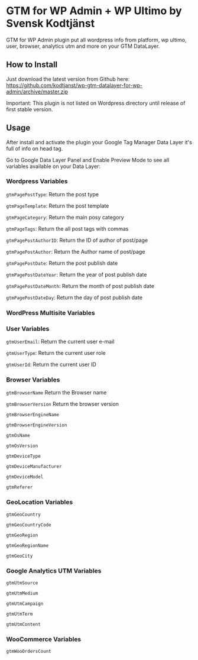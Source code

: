 # GTM for WP Admin + WP Ultimo by Svensk Kodtjänst

GTM for WP Admin plugin put all wordpress info from platform, wp ultimo,
user, browser, analytics utm and more on your GTM DataLayer.

## How to Install

Just download the latest version from Github here: https://github.com/kodtjanst/wp-gtm-datalayer-for-wp-admin/archive/master.zip

Important: This plugin is not listed on Wordpress directory until release of first stable version.

## Usage

After install and activate the plugin your Google Tag Manager Data Layer it's full of info on head tag.

Go to Google Data Layer Panel and Enable Preview Mode to see all variables available on your Data Layer:

### Wordpress Variables

`gtmPagePostType`:
Return the post type

`gtmPageTemplate`:
Return the post template

`gtmPageCategory`:
Return the main posy category

`gtmPageTags`:
Return the all post tags with commas

`gtmPagePostAuthorID`:
Return the ID of author of post/page

`gtmPagePostAuthor`:
Return the Author name of post/page

`gtmPagePostDate`:
Return the post publish date

`gtmPagePostDateYear`:
Return the year of post publish date

`gtmPagePostDateMonth`:
Return the month of post publish date

`gtmPagePostDateDay`:
Return the day of post publish date

### WordPress Multisite Variables


### User Variables

`gtmUserEmail`:
Return the current user e-mail

`gtmUserType`:
Return the current user role

`gtmUserId`:
Return the current user ID

### Browser Variables

`gtmBrowserName`
Return the Browser name

`gtmBrowserVersion`
Return the browser version

`gtmBrowserEngineName`

`gtmBrowserEngineVersion`

`gtmOsName`

`gtmOsVersion`

`gtmDeviceType`

`gtmDeviceManufacturer`

`gtmDeviceModel`

`gtmReferer`

### GeoLocation Variables

`gtmGeoCountry`

`gtmGeoCountryCode`

`gtmGeoRegion`

`gtmGeoRegionName`

`gtmGeoCity`

### Google Analytics UTM Variables

`gtmUtmSource`

`gtmUtmMedium`

`gtmUtmCampaign`

`gtmUtmTerm`

`gtmUtmContent`

### WooCommerce Variables

`gtmWooOrdersCount`
